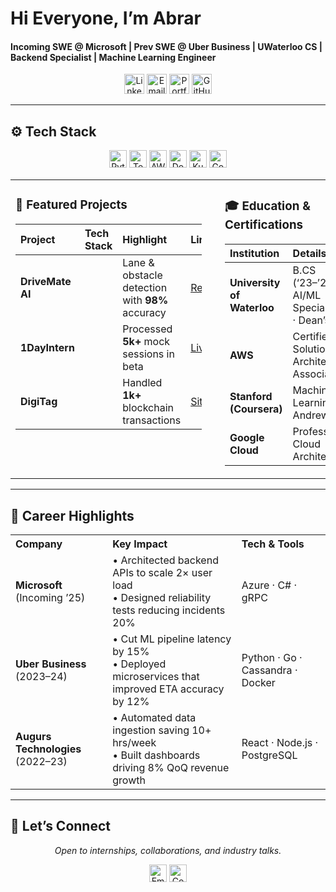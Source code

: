 # Hi Everyone, I’m **Abrar**  
#### Incoming SWE @ Microsoft | Prev SWE @ Uber Business | UWaterloo CS | Backend Specialist | Machine Learning Engineer

<p align="center">
  <a href="https://www.linkedin.com/in/abrar-ahmad-36b949271/"><img alt="LinkedIn" src="https://img.shields.io/badge/LinkedIn-0A66C2?style=for-the-badge&logo=linkedin&logoColor=white" height="32"/></a>
  <a href="mailto:abrarahmad.professional@gmail.com"><img alt="Email" src="https://img.shields.io/badge/Email-EA4335?style=for-the-badge&logo=gmail&logoColor=white" height="32"/></a>
  <a href="https://abrarislive.vercel.app/"><img alt="Portfolio" src="https://img.shields.io/badge/Portfolio-4285F4?style=for-the-badge&logo=google-chrome&logoColor=white" height="32"/></a>
  <a href="https://github.com/abrarahmad1510"><img alt="GitHub" src="https://img.shields.io/badge/GitHub-181717?style=for-the-badge&logo=github&logoColor=white" height="32"/></a>
</p>

---

## ⚙️ Tech Stack
<p align="center">
  <img alt="Python" src="https://img.shields.io/badge/Python-3776AB?logo=python&logoColor=white" height="28" />
  <img alt="TensorFlow" src="https://img.shields.io/badge/TensorFlow-FF6F00?logo=tensorflow&logoColor=white" height="28" />
  <img alt="AWS" src="https://img.shields.io/badge/AWS-232F3E?logo=amazon-aws&logoColor=white" height="28" />
  <img alt="Docker" src="https://img.shields.io/badge/Docker-2496ED?logo=docker&logoColor=white" height="28" />
  <img alt="Kubernetes" src="https://img.shields.io/badge/Kubernetes-326CE5?logo=kubernetes&logoColor=white" height="28" />
  <img alt="Go" src="https://img.shields.io/badge/Go-00ADD8?logo=go&logoColor=white" height="28" />
</p>

<!-- Side by side: Projects on left, Education on right -->
<table width="100%" style="table-layout:fixed;">
  <tr>
    <!-- Featured Projects Column -->
    <td width="40%" valign="top" style="padding-right:5%; white-space:normal; word-wrap:break-word;">
      <h3>🌟 Featured Projects</h3>
      <table width="100%" style="table-layout:fixed; word-wrap:break-word;">
        <thead>
          <tr>
            <th align="left" style="white-space:normal;">Project</th> 
            <th align="left" style="white-space:normal;">Tech Stack</th>
            <th align="left" style="white-space:normal;">Highlight</th>
            <th align="left" style="white-space:normal;">Link</th>
          </tr>
        </thead>
        <tbody>
          <tr>
            <td><strong>DriveMate AI</strong></td>
            <td>
              <img src="https://img.shields.io/badge/TensorFlow-FF6F00?logo=tensorflow&logoColor=white" height="14" />
              <img src="https://img.shields.io/badge/OpenCV-5C3EE8?logo=opencv&logoColor=white" height="14" />
              <img src="https://img.shields.io/badge/Python-3776AB?logo=python&logoColor=white" height="14" />
            </td>
            <td style="white-space:normal;">Lane &amp; obstacle detection with <strong>98%</strong> accuracy</td>
            <td><a href="https://github.com/abrarahmad1510/drivemate-ai">Repo</a></td>
          </tr>
          <tr>
            <td><strong>1DayIntern</strong></td>
            <td>
              <img src="https://img.shields.io/badge/React-61DAFB?logo=react&logoColor=black" height="14" />
              <img src="https://img.shields.io/badge/Node.js-339933?logo=node.js&logoColor=white" height="14" />
            </td>
            <td style="white-space:normal;">Processed <strong>5k+</strong> mock sessions in beta</td>
            <td><a href="https://internatyourownrisk.tech/">Live</a></td>
          </tr>
          <tr>
            <td><strong>DigiTag</strong></td>
            <td>
              <img src="https://img.shields.io/badge/Solidity-363636?logo=solidity&logoColor=white" height="14" />
              <img src="https://img.shields.io/badge/Web3.js-F16822?logo=web3js&logoColor=white" height="14" />
            </td>
            <td style="white-space:normal;">Handled <strong>1k+</strong> blockchain transactions</td>
            <td><a href="https://xvqev-wqaaa-aaaag-at4ta-cai.icp0.io/">Site</a></td>
          </tr>
        </tbody>
      </table>
    </td>
    <!-- Education Column -->
    <td width="60%" valign="top" style="white-space:normal; word-wrap:break-word;">
      <h3>🎓 Education & Certifications</h3>
      <table width="100%" style="table-layout:fixed; word-wrap:break-word;">
        <thead>
          <tr>
            <th align="left">Institution</th>
            <th align="left">Details</th>
          </tr>
        </thead>
        <tbody>
          <tr>
            <td><strong>University of Waterloo</strong></td>
            <td>B.CS (‘23–’28) · AI/ML Specialization · Dean’s List</td>
          </tr>
          <tr>
            <td><strong>AWS</strong></td>
            <td>Certified Solutions Architect – Associate</td>
          </tr>
          <tr>
            <td><strong>Stanford (Coursera)</strong></td>
            <td>Machine Learning by Andrew Ng</td>
          </tr>
          <tr>
            <td><strong>Google Cloud</strong></td>
            <td>Professional Cloud Architect</td>
          </tr>
        </tbody>
      </table>
    </td>
  </tr>
</table>

---

## 💼 Career Highlights

<table width="100%" style="table-layout:fixed; word-wrap:break-word;">
  <tr>
    <th align="left">Company</th>
    <th align="left">Key Impact</th>
    <th align="left">Tech &amp; Tools</th>
  </tr>
  <tr>
    <td><strong>Microsoft</strong> (Incoming ’25)</td>
    <td style="white-space:normal;">• Architected backend APIs to scale 2× user load<br>• Designed reliability tests reducing incidents 20%</td>
    <td>Azure · C# · gRPC</td>
  </tr>
  <tr>
    <td><strong>Uber Business</strong> (2023–24)</td>
    <td style="white-space:normal;">• Cut ML pipeline latency by 15%<br>• Deployed microservices that improved ETA accuracy by 12%</td>
    <td>Python · Go · Cassandra · Docker</td>
  </tr>
  <tr>
    <td><strong>Augurs Technologies</strong> (2022–23)</td>
    <td style="white-space:normal;">• Automated data ingestion saving 10+ hrs/week<br>• Built dashboards driving 8% QoQ revenue growth</td>
    <td>React · Node.js · PostgreSQL</td>
  </tr>
</table>

---

## 🤝 Let’s Connect  
<p align="center"><em>Open to internships, collaborations, and industry talks.</em></p>
<p align="center">
  <a href="mailto:abrarahmad.professional@gmail.com"><img alt="Email Me" src="https://img.shields.io/badge/📬%20Email%20Me-EA4335?style=for-the-badge&logo=gmail&logoColor=white" height="28"/></a>
  <a href="https://www.linkedin.com/in/abrar-ahmad-36b949271/"><img alt="Connect on LinkedIn" src="https://img.shields.io/badge/🔗%20LinkedIn-0A66C2?style=for-the-badge&logo=linkedin&logoColor=white" height="28"/></a>
</p>

